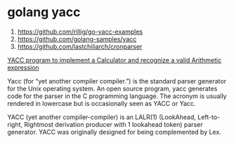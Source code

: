 # golang yacc

1. https://github.com/rillig/go-yacc-examples
2. https://github.com/golang-samples/yacc
3. https://github.com/lastchiliarch/cronparser

[YACC program to implement a Calculator and recognize a valid Arithmetic expression](https://www.geeksforgeeks.org/yacc-program-to-implement-a-calculator-and-recognize-a-valid-arithmetic-expression/)

Yacc (for “yet another compiler compiler.”) is the standard parser generator for the Unix operating system. An open source program, yacc generates code for the parser in the C programming language. The acronym is usually rendered in lowercase but is occasionally seen as YACC or Yacc.

YACC (yet another compiler-compiler) is an LALR(1) (LookAhead, Left-to-right, Rightmost derivation producer with 1 lookahead token) parser generator. YACC was originally designed for being complemented by Lex.
